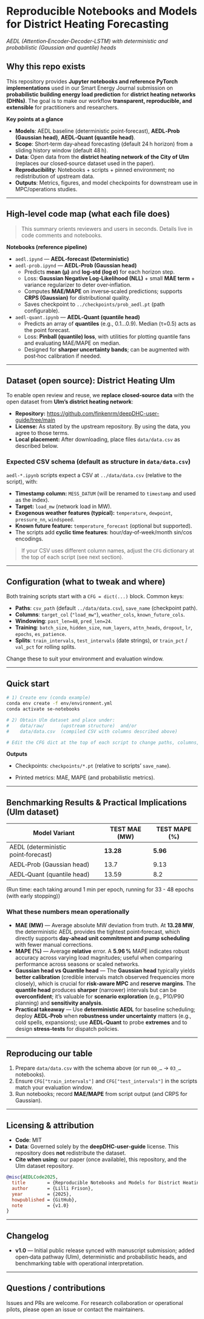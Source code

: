 # Reproducible Notebooks and Models for District Heating Forecasting

_AEDL (Attention‑Encoder‑Decoder‑LSTM) with deterministic and probabilistic (Gaussian and quantile) heads_

## Why this repo exists
This repository provides **Jupyter notebooks and reference PyTorch implementations** used in our Smart Energy Journal submission on **probabilistic building energy load prediction** for **district heating networks (DHNs)**. The goal is to make our workflow **transparent, reproducible, and extensible** for practitioners and researchers.

**Key points at a glance**
- **Models**: AEDL baseline (deterministic point‑forecast), **AEDL‑Prob (Gaussian head)**, **AEDL‑Quant (quantile head)**.
- **Scope**: Short‑term day‑ahead forecasting (default 24 h horizon) from a sliding history window (default 48 h).
- **Data**: Open data from the **district heating network of the City of Ulm** (replaces our closed‑source dataset used in the paper).
- **Reproducibility**: Notebooks + scripts + pinned environment; no redistribution of upstream data.
- **Outputs**: Metrics, figures, and model checkpoints for downstream use in MPC/operations studies.

---

## High‑level code map (what each file does)
> This summary orients reviewers and users in seconds. Details live in code comments and notebooks.

**Notebooks (reference pipeline)**
- `aedl.ipynd` — **AEDL‑forecast (Deterministic)**
- `aedl-prob.ipynd` — **AEDL‑Prob (Gaussian head)**
  - Predicts **mean (μ)** and **log‑std (log σ)** for each horizon step.
  - Loss: **Gaussian Negative Log‑Likelihood (NLL)** + small **MAE term** + variance regularizer to deter over‑inflation.
  - Computes **MAE/MAPE** on inverse‑scaled predictions; supports **CRPS (Gaussian)** for distributional quality.
  - Saves checkpoint to `../checkpoints/prob_aedl.pt` (path configurable).
- `aedl-quant.ipynb` — **AEDL‑Quant (quantile head)**
  - Predicts an array of **quantiles** (e.g., 0.1…0.9). Median (τ=0.5) acts as the point forecast.
  - Loss: **Pinball (quantile) loss**, with utilities for plotting quantile fans and evaluating MAE/MAPE on median.
  - Designed for **sharper uncertainty bands**; can be augmented with post‑hoc calibration if needed.


---

## Dataset (open source): District Heating Ulm
To enable open review and reuse, we **replace closed‑source data** with the open dataset from **Ulm’s district heating network**:

- **Repository:** https://github.com/finkenrm/deepDHC-user-guide/tree/main  
- **License:** As stated by the upstream repository. By using the data, you agree to those terms.
- **Local placement:** After downloading, place files  `data/data.csv` as described below.

### Expected CSV schema (default as structure in  `data/data.csv`)
`aedl-*.ipynb` scripts expect a CSV at `../data/data.csv` (relative to the script), with:
- **Timestamp column:** `MESS_DATUM` (will be renamed to `timestamp` and used as the index).
- **Target:** `load_mw` (network load in MW).
- **Exogenous weather features (typical):** `temperature`, `dewpoint`, `pressure_nn`, `windspeed`.
- **Known future feature:** `temperature_forecast` (optional but supported).
- The scripts add **cyclic time features**: hour/day‑of‑week/month sin/cos encodings.

> If your CSV uses different column names, adjust the `CFG` dictionary at the top of each script (see next section).

---

## Configuration (what to tweak and where)
Both training scripts start with a `CFG = dict(...)` block. Common keys:
- **Paths**: `csv_path` (default `../data/data.csv`), `save_name` (checkpoint path).
- **Columns**: `target_col` (`"load_mw"`), `weather_cols`, `known_future_cols`.
- **Windowing**: `past_len=48`, `pred_len=24`.
- **Training**: `batch_size`, `hidden_size`, `num_layers`, `attn_heads`, `dropout`, `lr`, `epochs`, `es_patience`.
- **Splits**: `train_intervals`, `test_intervals` (date strings), or `train_pct` / `val_pct` for rolling splits.

Change these to suit your environment and evaluation window.

---

## Quick start

```bash
# 1) Create env (conda example)
conda env create -f env/environment.yml
conda activate se-notebooks

# 2) Obtain Ulm dataset and place under:
#    data/raw/      (upstream structure)  and/or
#    data/data.csv  (compiled CSV with columns described above)

# Edit the CFG dict at the top of each script to change paths, columns, or hyper‑parameters.
```

**Outputs**
- Checkpoints: `checkpoints/*.pt` (relative to scripts’ `save_name`).

- Printed metrics: MAE, MAPE (and probabilistic metrics).

---

## Benchmarking Results & Practical Implications (Ulm dataset)

| Model Variant                         | TEST MAE (MW) | TEST MAPE (%) |
|--------------------------------------|---------------|---------------|
| AEDL (deterministic point‑forecast)  | **13.28**     | **5.96**      |
| AEDL‑Prob (Gaussian head)            | 13.7          | 9.13          |
| AEDL‑Quant (quantile head)           | 13.59         | 8.2          |
(Run time: each taking around 1 min per epoch, running for 33 - 48 epochs (with early stopping))

### What these numbers mean operationally
- **MAE (MW)** — Average absolute MW deviation from truth. At **13.28 MW**, the deterministic AEDL provides the tightest point‑forecast, which directly supports **day‑ahead unit commitment and pump scheduling** with fewer manual corrections.
- **MAPE (%)** — Average **relative** error. A **5.96 %** MAPE indicates robust accuracy across varying load magnitudes; useful when comparing performance across seasons or scaled networks.
- **Gaussian head vs Quantile head** — The **Gaussian head** typically yields **better calibration** (credible intervals match observed frequencies more closely), which is crucial for **risk‑aware MPC** and **reserve margins**. The **quantile head** produces **sharper** (narrower) intervals but can be **overconfident**; it’s valuable for **scenario exploration** (e.g., P10/P90 planning) and **sensitivity analysis**.
- **Practical takeaway** — Use **deterministic AEDL** for baseline scheduling; deploy **AEDL‑Prob** when **robustness under uncertainty** matters (e.g., cold spells, expansions); use **AEDL‑Quant** to probe **extremes** and to design **stress‑tests** for dispatch policies.

---

## Reproducing our table
1. Prepare `data/data.csv` with the schema above (or run `00_…` → `03_…` notebooks).
2. Ensure `CFG["train_intervals"]` and `CFG["test_intervals"]` in the scripts match your evaluation window.
3. Run notebooks; record **MAE/MAPE** from script output (and CRPS for Gaussian).

---

## Licensing & attribution
- **Code**: MIT 
- **Data**: Governed solely by the **deepDHC‑user‑guide** license. This repository does **not** redistribute the dataset.
- **Cite when using**: our paper (once available), this repository, and the Ulm dataset repository.

```bibtex
@misc{AEDLCode2025,
  title        = {Reproducible Notebooks and Models for District Heating Forecasting (AEDL)},
  author       = {Lilli Frison},
  year         = {2025},
  howpublished = {GitHub},
  note         = {v1.0}
}
```

---

## Changelog
- **v1.0** — Initial public release synced with manuscript submission; added open‑data pathway (Ulm), deterministic and probabilistic heads, and benchmarking table with operational interpretation.

---

## Questions / contributions
Issues and PRs are welcome. For research collaboration or operational pilots, please open an issue or contact the maintainers.
